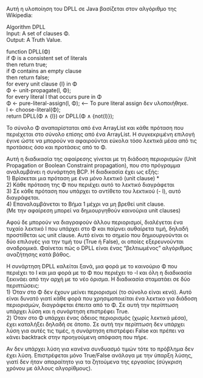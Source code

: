 Αυτή η υλοποίηση του DPLL σε Java βασίζεται στον αλγόριθμο της Wikipedia:  

Algorithm DPLL  
  Input: A set of clauses Φ.  
  Output: A Truth Value.  

function DPLL(Φ)  
   if Φ is a consistent set of literals  
       then return true;  
   if Φ contains an empty clause  
       then return false;  
   for every unit clause {l} in Φ  
      Φ ← unit-propagate(l, Φ);  
   for every literal l that occurs pure in Φ  
      Φ ← pure-literal-assign(l, Φ);         <-- Το pure literal assign δεν υλοποιήθηκε.  
   l ← choose-literal(Φ);  
   return DPLL(Φ ∧ {l}) or DPLL(Φ ∧ {not(l)});  

Το σύνολο Φ αναπαρίσταται από ένα ArrayList και κάθε πρόταση που περιέχεται στο σύνολο επίσης από ένα ArrayList. H συγκεκριμένη επιλογή έγινε ώστε να μπορούν να αφαιρούνται εύκολα τόσο λεκτικά μέσα από τις προτάσεις όσο και προτάσεις από το Φ.  

Αυτή η διαδικασία της αφαίρεσης γίνεται με τη διάδοση περιορισμών (Unit Propagation or Boolean Constraint propagation), που στο πρόγραμμα αναλαμβάνει η συνάρτηση BCP. Η διαδικασία έχει ως εξής:   
    1) Βρίσκεται μια πρόταση με ένα μόνο λεκτικό (unit clause) *  
    2) Κάθε πρόταση της Φ που περιέχει αυτό το λεκτικό διαγράφεται  
    3) Σε κάθε πρόταση που υπάρχει το αντίθετο του λεκτικού (- l), αυτό διαγράφεται.   
    4) Επαναλαμβάνεται το Βήμα 1 μέχρι να μη βρεθεί unit clause.  
(Με την αφαίρεση μπορεί να δημιουργηθούν καινούρια unit clauses)  

Αφού δε μπορούν να διαγραφούν άλλου περιορισμοί, διαλέγεται ένα τυχαίο λεκτικό l που υπάρχει στο Φ και παίρνει αυθαίρετα τιμή, δηλαδή προστίθεται ως unit clause. Αυτό είναι το σημείο που δημιουργούνται οι δύο επιλογές για την τιμή του (True ή False), οι οποίες εξερευνούνται αναδρομικά. Φαίνεται πώς ο DPLL είναι ένας “βελτιωμένος” αλγόριθμος αναζήτησης κατά βάθος.  

Η συνάρτηση DPLL καλείται ξανά, μια φορά με το καινούριο Φ που περιέχει το l και μια φορά με το Φ που περιέχει το -l και όλη η διαδικασία ξεκινάει από την αρχή με το νέο όρισμα. Η διαδικασία σταματάει σε δύο περιπτώσεις:  
    1) Όταν στο Φ δεν έχουν μείνει περιορισμοί (το σύνολο είναι κενό). Αυτό είναι δυνατό γιατί κάθε φορά που χρησιμοποιείται ένα λεκτικο για διάδοση περιορισμών, διαγράφεται έπειτα από το Φ. Σε αυτή την περίπτωση υπάρχει λύση και η συνάρτηση επιστρέφει True.  
    2) Όταν στο Φ υπάρχει ένας άδειος περιορισμός (χωρίς λεκτικά μέσα), έχει καταλήξει δηλαδή σε άτοπο. Σε αυτή την περίπτωση δεν   υπάρχει λύση για αυτές τις τιμές, η συνάρτηση επιστρέφει False και πρέπει να κάνει backtrack στην προηγούμενη απόφαση που πήρε.

Αν δεν υπάρχει λύση για κανένα συνδυασμό τιμών τότε το πρόβλημα δεν έχει λύση. Επιστρέφεται μόνο True/False ανάλογα με την ύπαρξη λύσης, γιατί δεν ήταν απαραίτητο για τα ζητούμενα της εργασίας (σύγκριση χρόνου με άλλους αλγορίθμους).
